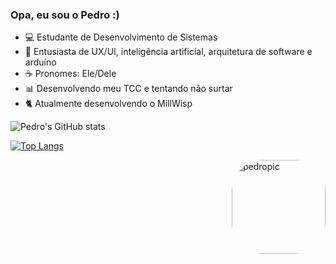 ### Opa, eu sou o Pedro :)

- 💻 Estudante de Desenvolvimento de Sistemas
- 📸 Entusiasta de UX/UI, inteligência artificial, arquitetura de software e arduíno 
- ☕ Pronomes: Ele/Dele
- 📊 Desenvolvendo meu TCC e tentando não surtar
- 🐈 Atualmente desenvolvendo o MillWisp

![Pedro's GitHub stats](https://github-readme-stats.vercel.app/api?username=rafardcs&show_icons=true&theme=radical)

[![Top Langs](https://github-readme-stats.vercel.app/api/top-langs/?username=rafardcs&show_icons=true&theme=radical)](https://github.com/anuraghazra/github-readme-stats)

<img align="right" alt="pedropic" height="150" style="border-radius:50px;" src="https://media.discordapp.net/attachments/1033494157399949394/1074511834134093896/ezgif-4-b97fe45dff.gif?width=600&height=635">
